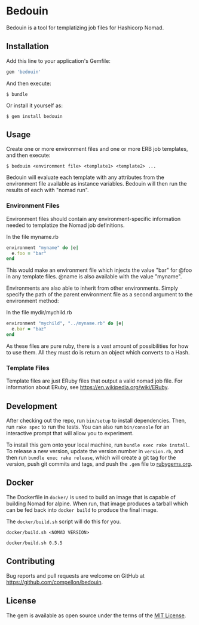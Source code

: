 # Bedouin

Bedouin is a tool for templatizing job files for Hashicorp Nomad.

## Installation

Add this line to your application's Gemfile:

```ruby
gem 'bedouin'
```

And then execute:

    $ bundle

Or install it yourself as:

    $ gem install bedouin

## Usage

Create one or more environment files and one or more ERB job templates, and then execute:

    $ bedouin <environment file> <template1> <template2> ...

Bedouin will evaluate each template with any attributes from the environment file available as instance variables. Bedouin will then run the results of each with "nomad run".

### Environment Files

Environment files should contain any environment-specific information needed to templatize the Nomad job definitions.

In the file myname.rb
```ruby
environment "myname" do |e|
  e.foo = "bar"
end
```

This would make an environment file which injects the value "bar" for @foo in any template files. @name is also available with the value "myname".

Environments are also able to inherit from other environments. Simply specify the path of the parent environment file as a second argument to the environment method:

In the file mydir/mychild.rb
```ruby
environment "mychild", "../myname.rb" do |e|
  e.bar = "baz"
end
```

As these files are pure ruby, there is a vast amount of possibilities for how to use them. All they must do is return an object which converts to a Hash.

### Template Files

Template files are just ERuby files that output a valid nomad job file. For information about ERuby, see https://en.wikipedia.org/wiki/ERuby.


## Development

After checking out the repo, run `bin/setup` to install dependencies. Then, run `rake spec` to run the tests. You can also run `bin/console` for an interactive prompt that will allow you to experiment.

To install this gem onto your local machine, run `bundle exec rake install`. To release a new version, update the version number in `version.rb`, and then run `bundle exec rake release`, which will create a git tag for the version, push git commits and tags, and push the `.gem` file to [rubygems.org](https://rubygems.org).

## Docker
The Dockerfile in `docker/` is used to build an image that is capable of building Nomad for alpine. When run, that image produces a tarball which can be fed back into `docker build` to produce the final image.

The `docker/build.sh` script will do this for you.

`docker/build.sh <NOMAD VERSION>`

`docker/build.sh 0.5.5`

## Contributing

Bug reports and pull requests are welcome on GitHub at https://github.com/compellon/bedouin.


## License

The gem is available as open source under the terms of the [MIT License](http://opensource.org/licenses/MIT).

